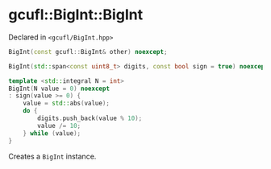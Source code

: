 # gcufl::BigInt::BigInt
Declared in `<gcufl/BigInt.hpp>`
```cpp
BigInt(const gcufl::BigInt& other) noexcept;

BigInt(std::span<const uint8_t> digits, const bool sign = true) noexcept;

template <std::integral N = int>
BigInt(N value = 0) noexcept
: sign(value >= 0) {
	value = std::abs(value);
	do {
		digits.push_back(value % 10);
		value /= 10;
	} while (value);
}
```
Creates a `BigInt` instance.
